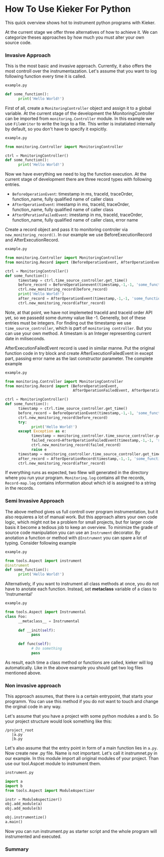# How To Use Kieker For Python
This quick overview shows hot to instrument python programs with Kieker.

At the current stage we offer three alternatives of how to achieve it. We can categorize theses approaches by 
how  much  you must alter your own source code.

### Invasive Approach
This is the most basic and  invasive approach. Currently, it also offers the most controll over the instrumentazation.
Let's assume that you want to log following function every time it is called.

```python
example.py

def some_function():
      print('Hello World!')

```
First of all, create a  `MonitoringController` object and assign it to a global variable. At the current stage of the development
the MonitoringController can be imported from `monitoring.Controller` module. In this example we use `FileWriter` to write the logs to a file.
This writer is instatiated internally by default, so you don't have to specify it expicitly.

```python
example.py

from monitoring.Controller import MonitoringController

ctrl = MonitoringController()
def some_function():
      print('Hello World!')

```
Now we have everything we need to log the function execution.
At the current stage of development there are three record types with following entries.

- `BeforeOperationEvent`: timestamp in ms, traceId, traceOrder, function_name, fully qualified name of caller class
- `AfterOperationEvent`:  imestamp in ms, traceId, traceOrder, function_name, fully qualified name of caller class
- `AfterOPerationFailedEvent`: imestamp in ms, traceId, traceOrder, function_name, fully qualified name of caller class, error name

Create a record object and pass it to monitoring controler via `new_monitoring_record()`. In our example we use BeforeExecutionRecord and AfterExecutionRecord.

```python
example.py

from monitoring.Controller import MonitoringController
from monitoring.Record import (BeforeOperationEvent, AfterOperationEvent)

ctrl = MonitoringController()
def some_function():
      timestamp = ctrl.time_source_controller.get_time()
      before_record = BeforeOperationevent(timestamp,-1,-1, 'some_function','example.some_function')
      ctrl.new_monitoring_record(before_record)
      print('Hello World!')
      after_record = AfterOperationEvent(timestamp,-1,-1, 'some_function','example.some_function')
      ctrl.new_monitoring_record(after_record)


```
Note, at that point, we have not implemeted traceId and traceId order API yet, so we passedd some dummy value like -1. Generelly, bot of these entries must be integers.
For finding out the timestamp we use `time_source_controller`, which is part of `monitoring controller`. But you can use your own method. A timestam is an Integer representing current date in miliseconds.

AfterExecutionFailedEvent record is used in similar manne. Put the original function code in try block and create AfterExecutionFailedEvent in except part, passing error name as the last constructor parameter.
The complete example

```python
example.py

from monitoring.Controller import MonitoringController
from monitoring.Record import (BeforeOperationEvent,
                               AfterOperationFailedEvent, AfterOperationEvent)

ctrl = MonitoringController()
def some_function():
      timestamp = ctrl.time_source_controller.get_time()
      before_record = BeforeOperationEvent(timestamp,-1,-1, 'some_function','example.some_function')
      ctrl.new_monitoring_record(before_record)
      try:         
            print('Hello World!')
      except Exception as e:
            timestamp = monitoring_controller.time_source_controller.get_time()
            failed_record=AfterOperationFailedEvent(timestamp,-1,-1, 'some_function','example.some_function',repr(e))
            ctrl.new_monitoring_record(failed_record)
            raise e
      timestamp = monitoring_controller.time_source_controller.get_time()
      after_record = AfterOperationRecord(timestamp,-1,-1, 'some_function','example.some_function')
      ctrl.new_monitoring_record(after_record)

```

If everything runs as expected, two filew will generated in the directory where you run your program. `Monitoring.log` contains all the records, `Record-map.log` contains inforrmation about which id is assigned to a string in the records.
### Semi Invasive Approach
The above method gives us full controll over program instrumentation, but it also requieres a lot of manual work. But this approach alters your own code logic, which might not be a problem for small projects, but for larger code basis it become a tedious job to keep an overview. To minimize the grade of source code manipulation you can use an `Instrument` decorator. By anotation a function or method with `@Instrument` you can spare a lot of typing. Consider following example

```python
example.py

from tools.Aspect import instrument
@instrument
def some_function():
      print('Hello World!')
```

Alternatively, if you want to instrument all class methods at once, you do not have to anotate each function. Instead, set  __metaclass__ variable of a class to 'Instrumental'


```python
example.py

from tools.Aspect import Instrumental
class Foo:
      __metaclass__ = Instrumental
      
      def __init(self):
            pass
      
      def func(self):
            # Do something
            pass
```

As result, each time a class method or functions are called, kieker will log  automatically. Like in the above example you should get two log files mentioned above.

### Non invasive approach
This approach assumes, that there is a certain entrypoint, that starts your programm.
You can use this method if you do not want to touch and change the orginal code in any way.

Let's assume that you have a project with some python modules a and b. So your project structure would look something like this:
```
/project_root
   |a.py   
   |b.py
```
Let's also assume that the entry point in form of a main function  lies in `a.py`.
Now create new .py file. Name is not important. Let's call it instrumnet.py in our example.
In this module import all original modules of your project. Than use our tool.Aspcet module to instrument them.

```python
instrument.py

import a
import b
from tools.Aspect import ModuleAspectizer

instr = ModuleAspectizer()
obj.add_module(a)
obj.add_module(b)

obj.instrumentize()
a.main()

```
Now you can run instrument.py as starter script and the whole program will instrumented and executed.

### Summary
